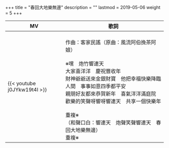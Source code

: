 +++
title = "春回大地樂無邊"
description = ""
lastmod = 2019-05-06
weight = 5
+++

MV  | 歌詞  
--------------|-------
{{< youtube j0JYkw19t4I >}}|<br/>作曲：客家民謠（原曲：風流阿伯挽茶阿娘）<br/><br/>※嘿　炮竹響連天<br/>大家喜洋洋　慶祝豐收年<br/>財神爺爺送來金銀財寶　他把幸福快樂降臨人間　事事如意四季都平安<br/>親朋好友都來恭賀新年　喜氣洋洋滿庭院<br/>歡樂的笑聲呀響呀響連天　共享一個快樂年<br/><br/>重複※<br/>（和聲口白：響連天　炮聲笑聲響連天　春回大地樂無邊）<br/>重複※